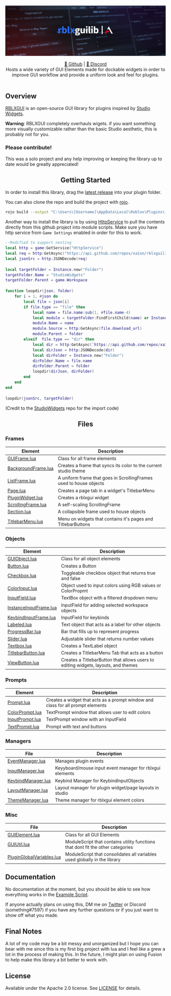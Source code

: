 [![rblxguibanner|690x215](assets/rblxguibanner.png)](https://github.com/xa1on/rblxguilib)
<div align="center">
	<a href="https://github.com/xa1on/rblxguilib">💾 Github</a> | <a href="https://discord.gg/ecWpzSJQg2">📩 Discord</a>
</div>


<div align="center">
	Hosts a wide variety of GUI Elements made for dockable widgets in order to improve GUI workflow and provide a uniform look and feel for plugins.
</div>

<div>&nbsp;</div>

## Overview

[RBLXGUI](https://github.com/xa1on/rblxguilib) is an open-source GUI library for plugins inspired by [Studio Widgets](https://github.com/Roblox/StudioWidgets).

**Warning**: RBLXGUI completely overhauls wigets. if you want something more visually customizable rather than the basic Studio aesthetic, this is probably not for you.

### Please contribute!
This was a solo project and any help improving or keeping the library up to date would be greatly appreciated!

<h2 align="center">Getting Started</h2>

In order to install this library, drag the [latest release](https://github.com/xa1on/rblxguilib/releases) into your plugin folder.

You can also clone the repo and build the project with [rojo](https://rojo.space).

```bash
rojo build --output "C:\Users\[Username]\AppData\Local\Roblox\Plugins\[Plugin Name].rbxmx"
```

Another way to install the library is by using [HttpService](https://www.robloxdev.com/api-reference/class/HttpService) to pull the contents directly from this github project into module scripts. Make sure you have http service from `Game Settings` enabled in order for this to work.

```Lua
--Modified to support nesting
local http = game:GetService("HttpService")
local req = http:GetAsync("https://api.github.com/repos/xa1on/rblxguilib/contents/src")
local jsonSrc = http:JSONDecode(req)

local targetFolder = Instance.new("Folder")
targetFolder.Name = "StudioWidgets"
targetFolder.Parent = game.Workspace

function loopdir(json, folder)
	for i = 1, #json do
		local file = json[i]
		if file.type == "file" then
			local name = file.name:sub(1, #file.name-4)
			local module = targetFolder:FindFirstChild(name) or Instance.new("ModuleScript")
			module.Name = name
			module.Source = http:GetAsync(file.download_url)
			module.Parent = folder
		elseif  file.type == "dir" then
			local dir = http:GetAsync(`https://api.github.com/repos/xa1on/rblxguilib/contents/{file.path}`)
			local dirJson = http:JSONDecode(dir)
			local dirFolder = Instance.new("Folder")
			dirFolder.Name = file.name
			dirFolder.Parent = folder
			loopdir(dirJson, dirFolder)
		end
	end
end

loopdir(jsonSrc, targetFolder)
```
(Credit to the [StudioWidgets](https://github.com/Roblox/StudioWidgets) repo for the import code)

<h2 align="center">Files</h2>

### Frames
| Element | Description |
| --- | --- |
| [GUIFrame.lua](src/rblxgui/lib/Frames/GUIFrame.lua) | Class for all frame elements |
| [BackgroundFrame.lua](src/rblxgui/lib/Frames/BackgroundFrame.lua) | Creates a frame that syncs its color to the current studio theme |
| [ListFrame.lua](src/rblxgui/lib/Frames/ListFrame.lua) | A uniform frame that goes in ScrollingFrames used to house objects |
| [Page.lua](src/rblxgui/lib/Frames/Page.lua) | Creates a page tab in a widget's TitlebarMenu |
| [PluginWidget.lua](src/rblxgui/lib/Frames/PluginWidget.lua) | Creates a rblxgui widget |
| [ScrollingFrame.lua](src/rblxgui/lib/Frames/ScrollingFrame.lua) | A self-scaling ScrollingFrame |
| [Section.lua](src/rblxgui/lib/Frames/Section.lua) | A collapsible frame used to house objects |
| [TitlebarMenu.lua](src/rblxgui/lib/Frames/TitlebarMenu.lua) | Menu on widgets that contains it's pages and TitlebarButtons |

### Objects
| Element | Description |
| --- | --- |
| [GUIObject.lua](src/rblxgui/lib/Objects/GUIObject.lua) | Class for all object elements |
| [Button.lua](src/rblxgui/lib/Objects/Button.lua) | Creates a Button |
| [Checkbox.lua](src/rblxgui/lib/Objects/Checkbox.lua) | Toggleable checkbox object that returns true and false |
| [ColorInput.lua](src/rblxgui/lib/Objects/ColorInput.lua) | Object used to input colors using RGB values or ColorPropmt |
| [InputField.lua](src/rblxgui/lib/Objects/InputField.lua) | TextBox object with a filtered dropdown menu |
| [InstanceInputFrame.lua](src/rblxgui/lib/Objects/InstanceInputFrame.lua) | InputField for adding selected workspace objects |
| [KeybindInputFrame.lua](src/rblxgui/lib/Objects/KeybindInputFrame.lua) | InputField for keybinds |
| [Labeled.lua](src/rblxgui/lib/Objects/Labeled.lua) | Text object that acts as a label for other objects |
| [ProgressBar.lua](src/rblxgui/lib/Objects/ProgressBar.lua) | Bar that fills up to represent progress |
| [Slider.lua](src/rblxgui/lib/Objects/Slider.lua) | Adjustable slider that returns number values |
| [Textbox.lua](src/rblxgui/lib/Objects/Textbox.lua) | Creates a TextLabel object |
| [TitlebarButton.lua](src/rblxgui/lib/Objects/TitlebarButton.lua) | Creates a TitlebarMenu Tab that acts as a button |
| [ViewButton.lua](src/rblxgui/lib/Objects/ViewButton.lua) | Creates a TitlebarButton that allows users to editing widgets, layouts, and themes |

### Prompts
| Element | Description |
| --- | --- |
| [Prompt.lua](src/rblxgui/lib/Propmts/Prompt.lua) | Creates a widget that acts as a prompt window and class for all prompt elements |
| [ColorPrompt.lua](src/rblxgui/lib/Propmts/ColorPrompt.lua) | TextPrompt window that allows user to edit colors |
| [InputPrompt.lua](src/rblxgui/lib/Propmts/InputPrompt.lua) | TextPrompt window with an InputField |
| [TextPrompt.lua](src/rblxgui/lib/Propmts/TextPrompt.lua) | Prompt with text and buttons |

### Managers
| File | Description |
| --- | --- |
| [EventManager.lua](src/rblxgui/lib/Managers/EventManager.lua) | Manages plugin events |
| [InputManager.lua](src/rblxgui/lib/Managers/InputManager.lua) | Keyyboard/mouse input event manager for rblxgui elements |
| [KeybindManager.lua](src/rblxgui/lib/Managers/KeyindManager.lua) | Keybind Manager for KeybindInputObjects |
| [LayoutManager.lua](src/rblxgui/lib/Managers/LayoutManager.lua) | Layout manager for plugin widget/page layouts in studio |
| [ThemeManager.lua](src/rblxgui/lib/Managers/ThemeManager.lua) | Theme manager for rblxgui element colors |

### Misc
| File | Description |
| --- | --- |
| [GUIElement.lua](src/rblxgui/lib/GUIElement.lua) | Class for all GUI Elements |
| [GUIUtil.lua](src/rblxgui/lib/Misc/GUIUtil.lua) | ModuleScript that contains utility functions that dont fit the other categories |
| [PluginGlobalVariables.lua](src/rblxgui/lib/PluginGlobalVariables.lua) | ModuleScript that consolidates all variables used globally in the library |

## Documentation
No documentation at the moment, but you should be able to see how everything works in the [Example Script](src/Example.client.lua).

If anyone actually plans on using this, DM me on [Twitter](https://twitter.com/xalondzn) or Discord (something#7597) if you have any further questions or if you just want to show off what you made.

## Final Notes
A lot of my code may be a bit messy and unorganized but I hope you can bear with me since this is my first big project with lua and I feel like a grew a lot in the process of making this. In the future, I might plan on using Fusion to help make this library a bit better to work with.

## License
Available under the Apache 2.0 license. See [LICENSE](LICENSE) for details.
